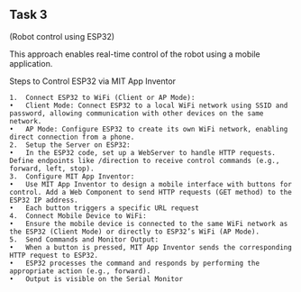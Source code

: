 ## Task 3

(Robot control using ESP32)

This approach enables real-time control of the robot using a mobile application.

Steps to Control ESP32 via MIT App Inventor

	1.	Connect ESP32 to WiFi (Client or AP Mode):
	•	Client Mode: Connect ESP32 to a local WiFi network using SSID and password, allowing communication with other devices on the same network.
	•	AP Mode: Configure ESP32 to create its own WiFi network, enabling direct connection from a phone.
	2.	Setup the Server on ESP32:
	•	In the ESP32 code, set up a WebServer to handle HTTP requests. Define endpoints like /direction to receive control commands (e.g., forward, left, stop).
	3.	Configure MIT App Inventor:
	•	Use MIT App Inventor to design a mobile interface with buttons for control. Add a Web Component to send HTTP requests (GET method) to the ESP32 IP address.
	•	Each button triggers a specific URL request
	4.	Connect Mobile Device to WiFi:
	•	Ensure the mobile device is connected to the same WiFi network as the ESP32 (Client Mode) or directly to ESP32’s WiFi (AP Mode).
	5.	Send Commands and Monitor Output:
	•	When a button is pressed, MIT App Inventor sends the corresponding HTTP request to ESP32.
	•	ESP32 processes the command and responds by performing the appropriate action (e.g., forward).
	•	Output is visible on the Serial Monitor
